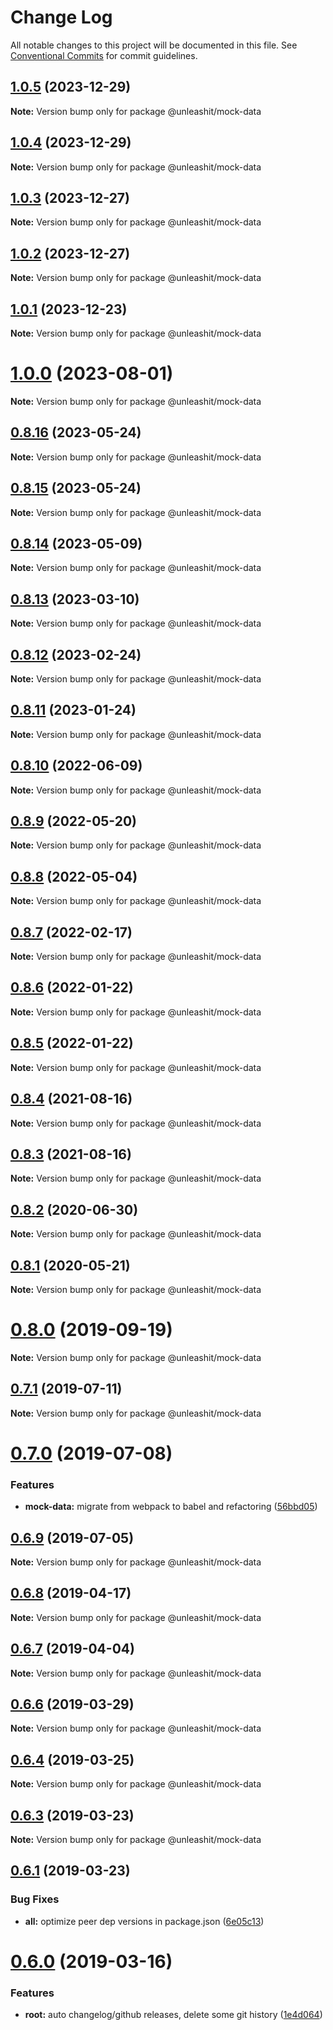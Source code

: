 # Change Log

All notable changes to this project will be documented in this file.
See [Conventional Commits](https://conventionalcommits.org) for commit guidelines.

## [1.0.5](https://github.com/unleashit/npm-library/compare/@unleashit/mock-data@1.0.3...@unleashit/mock-data@1.0.5) (2023-12-29)

**Note:** Version bump only for package @unleashit/mock-data

## [1.0.4](https://github.com/unleashit/npm-library/compare/@unleashit/mock-data@1.0.3...@unleashit/mock-data@1.0.4) (2023-12-29)

**Note:** Version bump only for package @unleashit/mock-data

## [1.0.3](https://github.com/unleashit/npm-library/compare/@unleashit/mock-data@1.0.2...@unleashit/mock-data@1.0.3) (2023-12-27)

**Note:** Version bump only for package @unleashit/mock-data

## [1.0.2](https://github.com/unleashit/npm-library/compare/@unleashit/mock-data@1.0.1...@unleashit/mock-data@1.0.2) (2023-12-27)

**Note:** Version bump only for package @unleashit/mock-data

## [1.0.1](https://github.com/unleashit/npm-library/compare/@unleashit/mock-data@1.0.0...@unleashit/mock-data@1.0.1) (2023-12-23)

**Note:** Version bump only for package @unleashit/mock-data

# [1.0.0](https://github.com/unleashit/npm-library/compare/@unleashit/mock-data@0.8.16...@unleashit/mock-data@1.0.0) (2023-08-01)

**Note:** Version bump only for package @unleashit/mock-data

## [0.8.16](https://github.com/unleashit/npm-library/compare/@unleashit/mock-data@0.8.15...@unleashit/mock-data@0.8.16) (2023-05-24)

**Note:** Version bump only for package @unleashit/mock-data

## [0.8.15](https://github.com/unleashit/npm-library/compare/@unleashit/mock-data@0.8.14...@unleashit/mock-data@0.8.15) (2023-05-24)

**Note:** Version bump only for package @unleashit/mock-data

## [0.8.14](https://github.com/unleashit/npm-library/compare/@unleashit/mock-data@0.8.13...@unleashit/mock-data@0.8.14) (2023-05-09)

**Note:** Version bump only for package @unleashit/mock-data

## [0.8.13](https://github.com/unleashit/npm-library/compare/@unleashit/mock-data@0.8.12...@unleashit/mock-data@0.8.13) (2023-03-10)

**Note:** Version bump only for package @unleashit/mock-data

## [0.8.12](https://github.com/unleashit/npm-library/compare/@unleashit/mock-data@0.8.11...@unleashit/mock-data@0.8.12) (2023-02-24)

**Note:** Version bump only for package @unleashit/mock-data

## [0.8.11](https://github.com/unleashit/npm-library/compare/@unleashit/mock-data@0.8.10...@unleashit/mock-data@0.8.11) (2023-01-24)

**Note:** Version bump only for package @unleashit/mock-data

## [0.8.10](https://github.com/unleashit/npm-library/compare/@unleashit/mock-data@0.8.9...@unleashit/mock-data@0.8.10) (2022-06-09)

**Note:** Version bump only for package @unleashit/mock-data

## [0.8.9](https://github.com/unleashit/npm-library/compare/@unleashit/mock-data@0.8.8...@unleashit/mock-data@0.8.9) (2022-05-20)

**Note:** Version bump only for package @unleashit/mock-data

## [0.8.8](https://github.com/unleashit/npm-library/compare/@unleashit/mock-data@0.8.7...@unleashit/mock-data@0.8.8) (2022-05-04)

**Note:** Version bump only for package @unleashit/mock-data

## [0.8.7](https://github.com/unleashit/npm-library/compare/@unleashit/mock-data@0.8.6...@unleashit/mock-data@0.8.7) (2022-02-17)

**Note:** Version bump only for package @unleashit/mock-data

## [0.8.6](https://github.com/unleashit/npm-library/compare/@unleashit/mock-data@0.8.5...@unleashit/mock-data@0.8.6) (2022-01-22)

**Note:** Version bump only for package @unleashit/mock-data

## [0.8.5](https://github.com/unleashit/npm-library/compare/@unleashit/mock-data@0.8.4...@unleashit/mock-data@0.8.5) (2022-01-22)

**Note:** Version bump only for package @unleashit/mock-data

## [0.8.4](https://github.com/unleashit/npm-library/compare/@unleashit/mock-data@0.8.3...@unleashit/mock-data@0.8.4) (2021-08-16)

**Note:** Version bump only for package @unleashit/mock-data

## [0.8.3](https://github.com/unleashit/npm-library/compare/@unleashit/mock-data@0.8.2...@unleashit/mock-data@0.8.3) (2021-08-16)

**Note:** Version bump only for package @unleashit/mock-data

## [0.8.2](https://github.com/unleashit/npm-library/compare/@unleashit/mock-data@0.8.1...@unleashit/mock-data@0.8.2) (2020-06-30)

**Note:** Version bump only for package @unleashit/mock-data

## [0.8.1](https://github.com/unleashit/npm-library/compare/@unleashit/mock-data@0.8.0...@unleashit/mock-data@0.8.1) (2020-05-21)

**Note:** Version bump only for package @unleashit/mock-data

# [0.8.0](https://github.com/unleashit/npm-library/compare/@unleashit/mock-data@0.7.2...@unleashit/mock-data@0.8.0) (2019-09-19)

**Note:** Version bump only for package @unleashit/mock-data

## [0.7.1](https://github.com/unleashit/npm-library/compare/@unleashit/mock-data@0.7.0...@unleashit/mock-data@0.7.1) (2019-07-11)

**Note:** Version bump only for package @unleashit/mock-data

# [0.7.0](https://github.com/unleashit/npm-library/compare/@unleashit/mock-data@0.6.9...@unleashit/mock-data@0.7.0) (2019-07-08)

### Features

- **mock-data:** migrate from webpack to babel and refactoring ([56bbd05](https://github.com/unleashit/npm-library/commit/56bbd05))

## [0.6.9](https://github.com/unleashit/npm-library/compare/@unleashit/mock-data@0.6.8...@unleashit/mock-data@0.6.9) (2019-07-05)

**Note:** Version bump only for package @unleashit/mock-data

## [0.6.8](https://github.com/unleashit/npm-library/compare/@unleashit/mock-data@0.6.7...@unleashit/mock-data@0.6.8) (2019-04-17)

**Note:** Version bump only for package @unleashit/mock-data

## [0.6.7](https://github.com/unleashit/npm-library/compare/@unleashit/mock-data@0.6.6...@unleashit/mock-data@0.6.7) (2019-04-04)

**Note:** Version bump only for package @unleashit/mock-data

## [0.6.6](https://github.com/unleashit/npm-library/compare/@unleashit/mock-data@0.6.4...@unleashit/mock-data@0.6.6) (2019-03-29)

**Note:** Version bump only for package @unleashit/mock-data

## [0.6.4](https://github.com/unleashit/npm-library/compare/@unleashit/mock-data@0.6.3...@unleashit/mock-data@0.6.4) (2019-03-25)

**Note:** Version bump only for package @unleashit/mock-data

## [0.6.3](https://github.com/unleashit/npm-library/compare/@unleashit/mock-data@0.6.1...@unleashit/mock-data@0.6.3) (2019-03-23)

**Note:** Version bump only for package @unleashit/mock-data

## [0.6.1](https://github.com/unleashit/npm-library/compare/@unleashit/mock-data@0.6.0...@unleashit/mock-data@0.6.1) (2019-03-23)

### Bug Fixes

- **all:** optimize peer dep versions in package.json ([6e05c13](https://github.com/unleashit/npm-library/commit/6e05c13))

# [0.6.0](https://github.com/unleashit/npm-library/compare/@unleashit/mock-data@0.5.10...@unleashit/mock-data@0.6.0) (2019-03-16)

### Features

- **root:** auto changelog/github releases, delete some git history ([1e4d064](https://github.com/unleashit/npm-library/commit/1e4d064))
